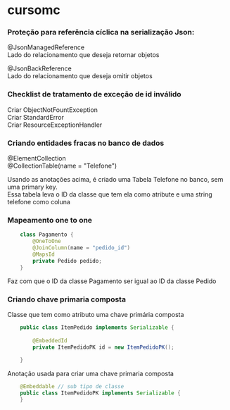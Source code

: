 # cursomc

### Proteção para referência cíclica na serialização Json:
@JsonManagedReference  
Lado do relacionamento que deseja retornar objetos

@JsonBackReference  
Lado do relacionamento que deseja omitir objetos

### Checklist de tratamento de exceção de id inválido
Criar ObjectNotFountException  
Criar StandardError  
Criar ResourceExceptionHandler  

### Criando entidades fracas no banco de dados
@ElementCollection  
@CollectionTable(name = "Telefone")

Usando as anotações acima, é criado uma Tabela Telefone no banco, sem uma primary key.  
Essa tabela leva o ID da classe que tem ela como atribute e uma string telefone como coluna

### Mapeamento one to one
```java
    class Pagamento {
        @OneToOne
        @JoinColumn(name = "pedido_id")
        @MapsId 
        private Pedido pedido;
    }
```

Faz com que o ID da classe Pagamento ser igual ao ID da classe Pedido

### Criando chave primaria composta  

Classe que tem como atributo uma chave primária composta
```java
    public class ItemPedido implements Serializable {
    
        @EmbeddedId
        private ItemPedidoPK id = new ItemPedidoPK();
    
    }
```

Anotação usada para criar uma chave primaria composta
```java
    @Embeddable // sub tipo de classe
    public class ItemPedidoPK implements Serializable {
    }
```
